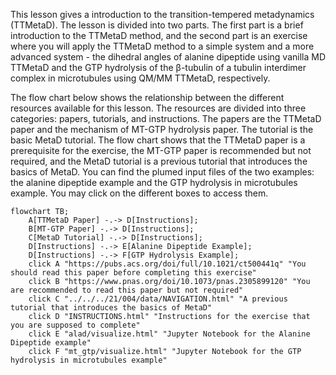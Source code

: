 This lesson gives a introduction to the transition-tempered metadynamics (TTMetaD). The lesson is divided into two parts. The first part is a brief introduction to the TTMetaD method, and the second part is an exercise where you will apply the TTMetaD method to a simple system and a more advanced system - the dihedral angles of alanine dipeptide using vanilla MD TTMetaD and the GTP hydrolysis of the β-tubulin of a tubulin interdimer complex in microtubules using QM/MM TTMetaD, respectively.

The flow chart below shows the relationship between the different resources available for this lesson. The resources are divided into three categories: papers, tutorials, and instructions. The papers are the TTMetaD paper and the mechanism of MT-GTP hydrolysis paper. The tutorial is the basic MetaD tutorial. The flow chart shows that the TTMetaD paper is a prerequisite for the exercise, the MT-GTP paper is recommended but not required, and the MetaD tutorial is a previous tutorial that introduces the basics of MetaD. You can find the plumed input files of the two examples: the alanine dipeptide example and the GTP hydrolysis in microtubules example. You may click on the different boxes to access them.

```mermaid
flowchart TB;
    A[TTMetaD Paper] -.-> D[Instructions];
    B[MT-GTP Paper] -.-> D[Instructions];
    C[MetaD Tutorial] -.-> D[Instructions];
    D[Instructions] -.-> E[Alanine Dipeptide Example];
    D[Instructions] -.-> F[GTP Hydrolysis Example];
    click A "https://pubs.acs.org/doi/full/10.1021/ct500441q" "You should read this paper before completing this exercise"
    click B "https://www.pnas.org/doi/10.1073/pnas.2305899120" "You are recommended to read this paper but not required"
    click C "../../../21/004/data/NAVIGATION.html" "A previous tutorial that introduces the basics of MetaD"
    click D "INSTRUCTIONS.html" "Instructions for the exercise that you are supposed to complete"
    click E "alad/visualize.html" "Jupyter Notebook for the Alanine Dipeptide example"
    click F "mt_gtp/visualize.html" "Jupyter Notebook for the GTP hydrolysis in microtubules example"
```

